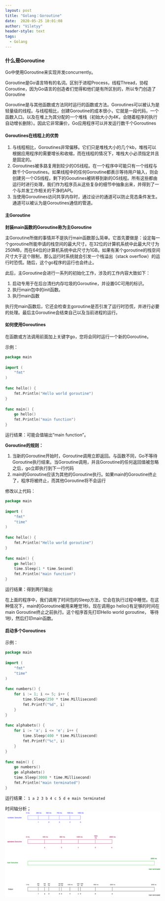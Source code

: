 ```yaml
---
layout: post
title: "Golang：Goroutine"
date:  2020-05-25 10:01:08
author: "Viletyy"
header-style: text
tags:
  - Golang
---
```

### 什么是Goroutine

Go中使用Goroutine来实现并发concurrently。

Goroutine是Go语言特有的名词。区别于进程Process，线程Thread，协程Coroutine，因为Go语言的创造者们觉得和他们是有所区别的，所以专门创造了Goroutine

Goroutine是与其他函数或方法同时运行的函数或方法。Goroutines可以被认为是轻量级的线程。与线程相比，创建Goroutine的成本很小，它就是一段代码，一个函数入口。以及在堆上为其分配的一个堆栈（初始大小为4K，会随着程序的执行自动增长删除）。因此它非常廉价，Go应用程序可以并发运行数千个Goroutines

#### Goroutines在线程上的优势

1. 与线程相比，Goroutines非常偏移。它们只是堆栈大小的几个kb，堆栈可以根据应用程序的需要增长和收缩，而在线程的情况下，堆栈大小必须指定并且是固定的。
2. Goroutines被多路复用到较少的OS线程。在一个程序中可能只有一个线程与数千个Goroutines。如果线程中的任何Goroutine都表示等待用户输入，则会创建另一个OS线程，剩下的Gooutines被转移到新的OS线程。所有这些都由运行时进行处理，我们作为程序员从这些复杂的细节中抽象出来，并得到了一个与并发工作相关的干净的API。
3. 当使用Goroutines访问共享内存时，通过设计的通道可以防止竞态条件发生。通道可以被认为是Goroutines通信的管道。

#### 主Goroutine
**封装main函数的Goroutine称为主Goroutine**

主Goroutine所做的事情并不是执行main函数那么简单。它首先要做是：设定每一个goroutine所能申请的栈空间的最大尺寸。在32位的计算机系统中此最大尺寸为250MB，而在64位的计算机系统中此尺寸为1GB。如果有某个goroutine的栈空间尺寸大于这个限制，那么运行时系统就会引发一个栈溢出（stack overflow）的运行时恐慌。随后，这个go程序的运行也会终止。

此后，主Goroutine会进行一系列的初始化工作，涉及的工作内容大致如下：

1. 启动专用于在后台清扫内存垃圾的Goroutine，并设置GC可用的标识。
2. 执行main包中的init函数。
3. 执行main函数

执行完main函数后，它还会检查主goroutine是否引发了运行时恐慌，并进行必要的处理。最后主Goroutine会结束自己以及当前进程的运行。

#### 如何使用Goroutines

在函数或方法调用前面加上关键字go，您将会同时运行一个新的Goroutine。

示例：

```go 
package main 

import (
    "fmt"
)

func hello() {
    fmt.Println("Hello world goroutine")
}

func main() {
    go hello()
    fmt.Println("main function")
}
```

运行结果：可能会值输出“main function”。

**Goroutine的规则：**

 1. 当新的Goroutine开始时，Goroutine调用立即返回。与函数不同，Go不等待Goroutine执行结束。当Goroutine调用，并且Goroutine的任何返回值被忽略之后，go立即执行到下一行代码
 2. main的Goroutine应该为其他的Goroutine执行。如果main的Goroutine终止了，程序将被终止，而其他Goroutine将不会运行

修改以上代码：

```go 
package main 

import (
    "fmt"
    "time"
)

func hello() {
    fmt.Println("Hello world goroutine")
}

func main() {
    go hello()
    time.Sleep(1 * time.Second)
    fmt.Println("main function")
}
```

运行结果：得到两行输出

在上面的程序中，我们调用了时间包的Sleep方法，它会在执行过程中睡觉。在这种情况下，main的Goroutine被用来睡觉1秒。现在调用go hello()有足够的时间在main Goroutine终止之前执行。这个程序首先打印Hello world goroutine， 等待1秒，然后打印main函数。

#### 启动多个Goroutines

示例：

```go 
package main 

import (
    "fmt"
    "time"
)

func numbers() {
    for i := 1; i <= 5; i++ {
        time.Sleep(250 * time.Millisecond)
        fmt.Printf("%d", i)
    }
}

func alphabets() {
    for i := 'a'; i <= 'e'; i++ {
        time.Sleep(400 * time.Millisecond)
        fmt.Printf("%c", i)
    }
}

func main() {
    go numbers() 
    go alphabets()
    time.Sleep(3000 * time.Millisecond)
    fmt.Println("main terminated")
}
```

运行结果：
`1 a 2 3 b 4 c 5 d e main terminated`

时间轴分析；
![](/img/in-post/2020-05-25-golang-goroutine-01.png)

